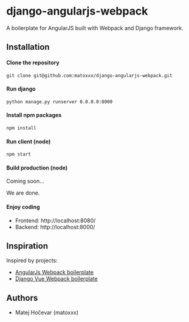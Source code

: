 # django-angularjs-webpack
A boilerplate for AngularJS built with Webpack and Django framework.

## Installation
#### Clone the repository
```git clone git@github.com:matoxxx/django-angularjs-webpack.git```

#### Run django
```python manage.py runserver 0.0.0.0:8000```

#### Install npm packages
```npm install```

#### Run client (node)
```npm start```

#### Build production (node)
Coming soon...


We are done.

#### Enjoy coding
  * Frontend: http://localhost:8080/
  * Backend: http://localhost:8000/


## Inspiration
Inspired by projects:

  * [AngularJs Webpack boilerplate](https://github.com/preboot/angularjs-webpack)
  * [Django Vue Webpack boilerplate](https://github.com/longtranista/django-vue-webpack)

## Authors
  * Matej Hočevar (matoxxx)
